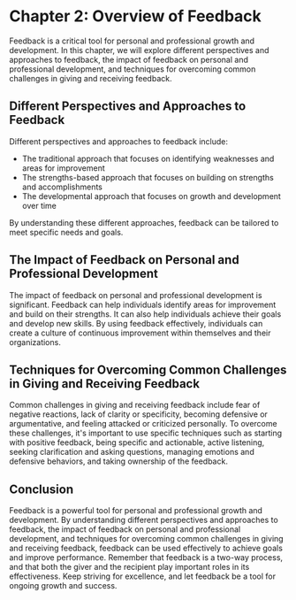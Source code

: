 Chapter 2: Overview of Feedback
===============================

Feedback is a critical tool for personal and professional growth and development. In this chapter, we will explore different perspectives and approaches to feedback, the impact of feedback on personal and professional development, and techniques for overcoming common challenges in giving and receiving feedback.

Different Perspectives and Approaches to Feedback
-------------------------------------------------

Different perspectives and approaches to feedback include:

* The traditional approach that focuses on identifying weaknesses and areas for improvement
* The strengths-based approach that focuses on building on strengths and accomplishments
* The developmental approach that focuses on growth and development over time

By understanding these different approaches, feedback can be tailored to meet specific needs and goals.

The Impact of Feedback on Personal and Professional Development
---------------------------------------------------------------

The impact of feedback on personal and professional development is significant. Feedback can help individuals identify areas for improvement and build on their strengths. It can also help individuals achieve their goals and develop new skills. By using feedback effectively, individuals can create a culture of continuous improvement within themselves and their organizations.

Techniques for Overcoming Common Challenges in Giving and Receiving Feedback
----------------------------------------------------------------------------

Common challenges in giving and receiving feedback include fear of negative reactions, lack of clarity or specificity, becoming defensive or argumentative, and feeling attacked or criticized personally. To overcome these challenges, it's important to use specific techniques such as starting with positive feedback, being specific and actionable, active listening, seeking clarification and asking questions, managing emotions and defensive behaviors, and taking ownership of the feedback.

Conclusion
----------

Feedback is a powerful tool for personal and professional growth and development. By understanding different perspectives and approaches to feedback, the impact of feedback on personal and professional development, and techniques for overcoming common challenges in giving and receiving feedback, feedback can be used effectively to achieve goals and improve performance. Remember that feedback is a two-way process, and that both the giver and the recipient play important roles in its effectiveness. Keep striving for excellence, and let feedback be a tool for ongoing growth and success.
